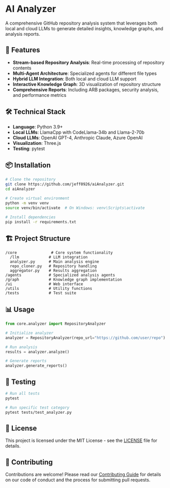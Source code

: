 # AI Analyzer

A comprehensive GitHub repository analysis system that leverages both local and cloud LLMs to generate detailed insights, knowledge graphs, and analysis reports.

## 🚀 Features

- **Stream-based Repository Analysis**: Real-time processing of repository contents
- **Multi-Agent Architecture**: Specialized agents for different file types
- **Hybrid LLM Integration**: Both local and cloud LLM support
- **Interactive Knowledge Graph**: 3D visualization of repository structure
- **Comprehensive Reports**: Including ARB packages, security analysis, and performance metrics

## 🛠️ Technical Stack

- **Language**: Python 3.9+
- **Local LLMs**: LlamaCpp with CodeLlama-34b and Llama-2-70b
- **Cloud LLMs**: OpenAI GPT-4, Anthropic Claude, Azure OpenAI
- **Visualization**: Three.js
- **Testing**: pytest

## 📦 Installation

```bash
# Clone the repository
git clone https://github.com/jeff0926/aiAnalyzer.git
cd aiAnalyzer

# Create virtual environment
python -m venv venv
source venv/bin/activate  # On Windows: venv\Scripts\activate

# Install dependencies
pip install -r requirements.txt
```

## 🏗️ Project Structure

```
/core               # Core system functionality
  /llm             # LLM integration
  analyzer.py      # Main analysis engine
  repo_cloner.py   # Repository handling
  aggregator.py    # Results aggregation
/agents            # Specialized analysis agents
/graph             # Knowledge graph implementation
/ui                # Web interface
/utils             # Utility functions
/tests             # Test suite
```

## 📊 Usage

```python
from core.analyzer import RepositoryAnalyzer

# Initialize analyzer
analyzer = RepositoryAnalyzer(repo_url="https://github.com/user/repo")

# Run analysis
results = analyzer.analyze()

# Generate reports
analyzer.generate_reports()
```

## 🧪 Testing

```bash
# Run all tests
pytest

# Run specific test category
pytest tests/test_analyzer.py
```

## 📄 License

This project is licensed under the MIT License - see the [LICENSE](LICENSE) file for details.

## 🤝 Contributing

Contributions are welcome! Please read our [Contributing Guide](CONTRIBUTING.md) for details on our code of conduct and the process for submitting pull requests.